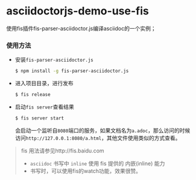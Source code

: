 asciidoctorjs-demo-use-fis
==========================

使用fis插件fis-parser-asciidoctor.js编译asciidoc的一个实例；


### 使用方法

- 安装`fis-parser-asciidoctor.js`

    ```bash
    $ npm install -g fis-parser-asciidoctor.js
    ```
- 进入项目目录，进行发布

    ```bash
    $ fis release
    ```

- 启动`fis server`查看结果

    ```bash
    $ fis server start
    ```

    会启动一个监听自`8080`端口的服务，如果文档名为`a.adoc`，那么访问的时候
    访问`http://127.0.0.1:8080/a.html`，其他文件使用类似的方式查看。

> fis 用法请参见http://fis.baidu.com
> - `asciidoc` 书写中 `inline` 使用 fis 提供的 内嵌(inline) 能力
> - 书写时，可以使用fis的watch功能，效果很赞。
